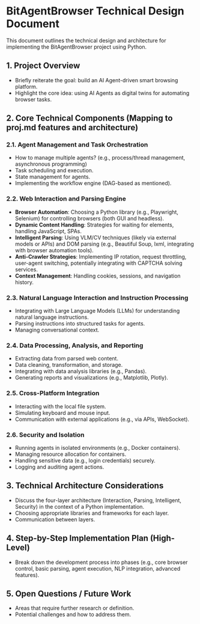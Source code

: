 # BitAgentBrowser Technical Design Document

This document outlines the technical design and architecture for implementing the BitAgentBrowser project using Python.

## 1. Project Overview
- Briefly reiterate the goal: build an AI Agent-driven smart browsing platform.
- Highlight the core idea: using AI Agents as digital twins for automating browser tasks.

## 2. Core Technical Components (Mapping to proj.md features and architecture)

### 2.1. Agent Management and Task Orchestration
- How to manage multiple agents? (e.g., process/thread management, asynchronous programming)
- Task scheduling and execution.
- State management for agents.
- Implementing the workflow engine (DAG-based as mentioned).

### 2.2. Web Interaction and Parsing Engine
- **Browser Automation**: Choosing a Python library (e.g., Playwright, Selenium) for controlling browsers (both GUI and headless).
- **Dynamic Content Handling**: Strategies for waiting for elements, handling JavaScript, SPAs.
- **Intelligent Parsing**: Using VLM/CV techniques (likely via external models or APIs) and DOM parsing (e.g., Beautiful Soup, lxml, integrating with browser automation tools).
- **Anti-Crawler Strategies**: Implementing IP rotation, request throttling, user-agent switching, potentially integrating with CAPTCHA solving services.
- **Context Management**: Handling cookies, sessions, and navigation history.

### 2.3. Natural Language Interaction and Instruction Processing
- Integrating with Large Language Models (LLMs) for understanding natural language instructions.
- Parsing instructions into structured tasks for agents.
- Managing conversational context.

### 2.4. Data Processing, Analysis, and Reporting
- Extracting data from parsed web content.
- Data cleaning, transformation, and storage.
- Integrating with data analysis libraries (e.g., Pandas).
- Generating reports and visualizations (e.g., Matplotlib, Plotly).

### 2.5. Cross-Platform Integration
- Interacting with the local file system.
- Simulating keyboard and mouse input.
- Communication with external applications (e.g., via APIs, WebSocket).

### 2.6. Security and Isolation
- Running agents in isolated environments (e.g., Docker containers).
- Managing resource allocation for containers.
- Handling sensitive data (e.g., login credentials) securely.
- Logging and auditing agent actions.

## 3. Technical Architecture Considerations
- Discuss the four-layer architecture (Interaction, Parsing, Intelligent, Security) in the context of a Python implementation.
- Choosing appropriate libraries and frameworks for each layer.
- Communication between layers.

## 4. Step-by-Step Implementation Plan (High-Level)
- Break down the development process into phases (e.g., core browser control, basic parsing, agent execution, NLP integration, advanced features).

## 5. Open Questions / Future Work
- Areas that require further research or definition.
- Potential challenges and how to address them.
